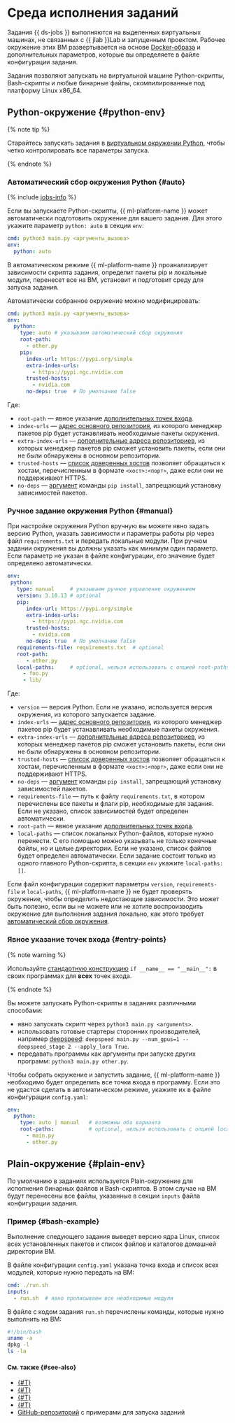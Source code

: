 # Среда исполнения заданий

Задания {{ ds-jobs }} выполняются на выделенных виртуальных машинах, не связанных с {{ jlab }}Lab и запущенным проектом. Рабочее окружение этих ВМ развертывается на основе [Docker-образа](docker.md) и дополнительных параметров, которые вы определяете в файле конфигурации задания.

Задания позволяют запускать на виртуальной машине Python-скрипты, Bash-скрипты и любые бинарные файлы, скомпилированные под платформу Linux x86_64.

## Python-окружение {#python-env}

{% note tip %}

Старайтесь запускать задания в [виртуальном окружении Python](https://docs.python.org/3.10/library/venv.html), чтобы четко контролировать все параметры запуска.

{% endnote %}

### Автоматический сбор окружения Python {#auto}

{% include [jobs-info](../../../_includes/datasphere/jobs-environment.md) %}

Если вы запускаете Python-скрипты, {{ ml-platform-name }} может автоматически подготовить окружение для вашего задания. Для этого укажите параметр `python: auto` в секции `env`:

```yaml
cmd: python3 main.py <аргументы_вызова>
env:
  python: auto
```

В автоматическом режиме {{ ml-platform-name }} проанализирует зависимости скрипта задания, определит пакеты pip и локальные модули, перенесет все на ВМ, установит и подготовит среду для запуска задания.

Автоматически собранное окружение можно модифицировать:

```yaml
cmd: python3 main.py <аргументы_вызова>
env:
  python:
    type: auto # указываем автоматический сбор окружения
    root-path:
      - other.py
    pip:
      index-url: https://pypi.org/simple
      extra-index-urls:
        - https://pypi.ngc.nvidia.com
      trusted-hosts:
        - nvidia.com
      no-deps: true  # По умолчанию false
```

Где:

* `root-path` — явное указание [дополнительных точек входа](#entry-points).
* `index-urls` — [адрес основного репозитория](https://pip.pypa.io/en/stable/cli/pip_install/#install-index-url), из которого менеджер пакетов pip будет устанавливать необходимые пакеты окружения.
* `extra-index-urls` — [дополнительные адреса репозиториев](https://pip.pypa.io/en/stable/cli/pip_install/#install-extra-index-url), из которых менеджер пакетов pip сможет установить пакеты, если они не были обнаружены в основном репозитории.
* `trusted-hosts` — [список доверенных хостов](https://pip.pypa.io/en/stable/cli/pip/#cmdoption-trusted-host) позволяет обращаться к хостам, перечисленным в формате `<хост>:<порт>`, даже если они не поддерживают HTTPS.
* `no-deps` — [аргумент](https://pip.pypa.io/en/stable/cli/pip_install/#cmdoption-no-deps) команды `pip install`, запрещающий установку зависимостей пакетов.

### Ручное задание окружения Python {#manual}

При настройке окружения Python вручную вы можете явно задать версию Python, указать зависимости и параметры работы pip через файл `requirements.txt` и передать локальные модули. При ручном задании окружения вы должны указать как минимум один параметр. Если параметр не указан в файле конфигурации, его значение будет определено автоматически.

```yaml
env:
 python:
   type: manual     # указываем ручное управление окружением
   version: 3.10.13 # optional
   pip:
      index-url: https://pypi.org/simple
      extra-index-urls:
        - https://pypi.ngc.nvidia.com
      trusted-hosts:
        - nvidia.com
      no-deps: true  # По умолчанию false
   requirements-file: requirements.txt  # optional
   root-path:
      - other.py
   local-paths:     # optional, нельзя использовать с опцией root-paths
     - foo.py
     - lib/
```

Где:

* `version` — версия Python. Если не указано, используется версия окружения, из которого запускается задание.
* `index-urls` — [адрес основного репозитория](https://pip.pypa.io/en/stable/cli/pip_install/#install-index-url), из которого менеджер пакетов pip будет устанавливать необходимые пакеты окружения.
* `extra-index-urls` — [дополнительные адреса репозиториев](https://pip.pypa.io/en/stable/cli/pip_install/#install-extra-index-url), из которых менеджер пакетов pip сможет установить пакеты, если они не были обнаружены в основном репозитории.
* `trusted-hosts` — [список доверенных хостов](https://pip.pypa.io/en/stable/cli/pip/#cmdoption-trusted-host) позволяет обращаться к хостам, перечисленным в формате `<хост>:<порт>`, даже если они не поддерживают HTTPS.
* `no-deps` — [аргумент](https://pip.pypa.io/en/stable/cli/pip_install/#cmdoption-no-deps) команды `pip install`, запрещающий установку зависимостей пакетов.
* `requirements-file` — путь к файлу `requirements.txt`, в котором перечислены все пакеты и флаги pip, необходимые для задания. Если не указано, список зависимостей будет определен автоматически.
* `root-path` — явное указание [дополнительных точек входа](#entry-points).
* `local-paths` — список локальных Python-файлов, которые нужно перенести. С его помощью можно указывать не только конечные файлы, но и целые директории. Если не указано, список файлов будет определен автоматически.
  Если задание состоит только из одного главного Python-скрипта, в секции `env` укажите `local-paths: []`.

Если файл конфигурации содержит параметры `version`, `requirements-file` и `local-paths`, {{ ml-platform-name }} не будет проверять окружение, чтобы определить недостающие зависимости. Это может быть полезно, если вы не можете или не хотите воспроизводить окружение для выполнения задания локально, как этого требует [автоматический сбор окружения](#auto).

### Явное указание точек входа {#entry-points}

{% note warning %}

Используйте [стандартную конструкцию](https://docs.python.org/3/library/__main__.html) `if __name__ == "__main__":` в своих программах для **всех** точек входа.

{% endnote %}

Вы можете запускать Python-скрипты в заданиях различными способами:
* явно запускать скрипт через `python3 main.py <arguments>`.
* использовать готовые стартеры сторонних производителей, например [deepspeed](https://pypi.org/project/deepspeed/): `deepspeed main.py --num_gpus=1 --deepspeed_stage 2 --apply_lora True`.
* передавать программы как аргументы при запуске других программ: `python3 main.py other.py`.

Чтобы собрать окружение и запустить задание, {{ ml-platform-name }} необходимо будет определить все точки входа в программу. Если это не удастся сделать в автоматическом режиме, укажите их в файле конфигурации `config.yaml`:

```yaml
env:
  python:
    type: auto | manual   # возможны оба варианта
    root-paths:           # optional, нельзя использовать с опцией local-paths
      - main.py
      - other.py
```

## Plain-окружение {#plain-env}

По умолчанию в заданиях используется Plain-окружение для исполнения бинарных файлов и Bash-скриптов. В этом случае на ВМ будут перенесены все файлы, указанные в секции `inputs` файла конфигурации задания.

### Пример {#bash-example}

Выполнение следующего задания выведет версию ядра Linux, список всех установленных пакетов и список файлов и каталогов домашней директории ВМ.

В файле конфигурации `config.yaml` указана точка входа и список всех модулей, которые нужно передать на ВМ:

```yaml
cmd: ./run.sh
inputs:
  - run.sh  # явно прописываем все необходимые модули
```

В файле с кодом задания `run.sh` перечислены команды, которые нужно выполнить на ВМ:

```bash
#!/bin/bash
uname -a
dpkg -l
ls -la
```

#### См. также {#see-also}

* [{#T}](index.md)
* [{#T}](cli.md)
* [{#T}](docker.md)
* [{#T}](../../operations/projects/work-with-jobs.md)
* [GitHub-репозиторий](https://github.com/yandex-cloud-examples/yc-datasphere-jobs-examples) с примерами для запуска заданий
